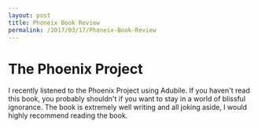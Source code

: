 ```yaml
---
layout: post
title: Phoneix Book Review
permalink: /2017/03/17/Phoneix-Book-Review
---
```


# The Phoenix Project

I recently listened to the Phoenix Project using Adubile. If you haven't read this book, you probably shouldn't if you want to stay in a world of blissful ignorance. The book is extremely well writing and all joking aside, I would highly recommend reading the book.
